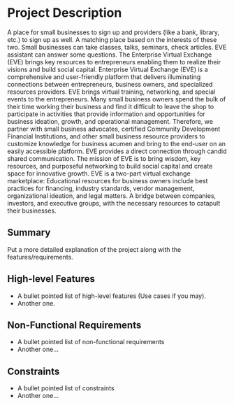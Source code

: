 # Project Description
 A place for small businesses to sign up and providers (like a bank, library, etc.) to sign up as well. A matching place based on the interests of these two. Small businesses can take classes, talks, seminars, check articles. EVE assistant can answer some questions. The Enterprise Virtual Exchange (EVE) brings key resources to entrepreneurs enabling them to realize their visions and build social capital. Enterprise Virtual Exchange (EVE) is a comprehensive and user-friendly platform that delivers illuminating connections between entrepreneurs, business owners, and specialized resources providers. EVE brings virtual training, networking, and special events to the entrepreneurs. Many small business owners spend the bulk of their time working their business and find it difficult to leave the shop to participate in activities that provide information and opportunities for business ideation, growth, and operational management. Therefore, we partner with small business advocates, certified Community Development Financial Institutions, and other small business resource providers to customize knowledge for business acumen and bring to the end-user on an easily accessible platform. EVE provides a direct connection through candid shared communication. The mission of EVE is to bring wisdom, key resources, and purposeful networking to build social capital and create space for innovative growth. EVE is a two-part virtual exchange marketplace: Educational resources for business owners include best practices for financing, industry standards, vendor management, organizational ideation, and legal matters. A bridge between companies, investors, and executive groups, with the necessary resources to catapult their businesses. 
## Summary

Put a more detailed explanation of the project along with the features/requirements.

## High-level Features

- A bullet pointed list of high-level features (Use cases if you may).
- Another one.

## Non-Functional Requirements

- A bullet pointed list of non-functional requirements
- Another one...

## Constraints

- A bullet pointed list of constraints
- Another one...